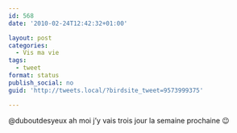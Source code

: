 ```yaml
---
id: 568
date: '2010-02-24T12:42:32+01:00'

layout: post
categories:
  - Vis ma vie
tags:
  - tweet
format: status
publish_social: no
guid: 'http://tweets.local/?birdsite_tweet=9573999375'

---
```


@duboutdesyeux ah moi j’y vais trois jour la semaine prochaine 😉